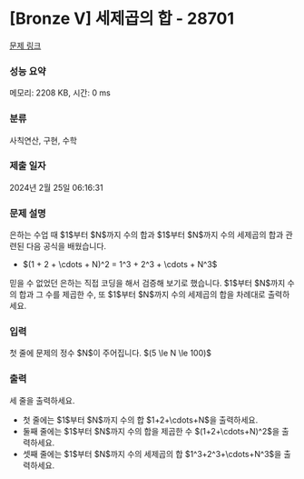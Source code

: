 # [Bronze V] 세제곱의 합 - 28701 

[문제 링크](https://www.acmicpc.net/problem/28701) 

### 성능 요약

메모리: 2208 KB, 시간: 0 ms

### 분류

사칙연산, 구현, 수학

### 제출 일자

2024년 2월 25일 06:16:31

### 문제 설명

<p>은하는 수업 때 $1$부터 $N$까지 수의 합과 $1$부터 $N$까지 수의 세제곱의 합과 관련된 다음 공식을 배웠습니다.</p>

<ul>
	<li>$(1 + 2 + \cdots + N)^2 = 1^3 + 2^3 + \cdots + N^3$</li>
</ul>

<p>믿을 수 없었던 은하는 직접 코딩을 해서 검증해 보기로 했습니다. $1$부터 $N$까지 수의 합과 그 수를 제곱한 수, 또 $1$부터 $N$까지 수의 세제곱의 합을 차례대로 출력하세요.</p>

### 입력 

 <p>첫 줄에 문제의 정수 $N$이 주어집니다. $(5 \le N \le 100)$</p>

### 출력 

 <p>세 줄을 출력하세요.</p>

<ul>
	<li>첫 줄에는 $1$부터 $N$까지 수의 합 $1+2+\cdots+N$을 출력하세요.</li>
	<li>둘째 줄에는 $1$부터 $N$까지 수의 합을 제곱한 수 $(1+2+\cdots+N)^2$을 출력하세요.</li>
	<li>셋째 줄에는 $1$부터 $N$까지 수의 세제곱의 합 $1^3+2^3+\cdots+N^3$을 출력하세요.</li>
</ul>


